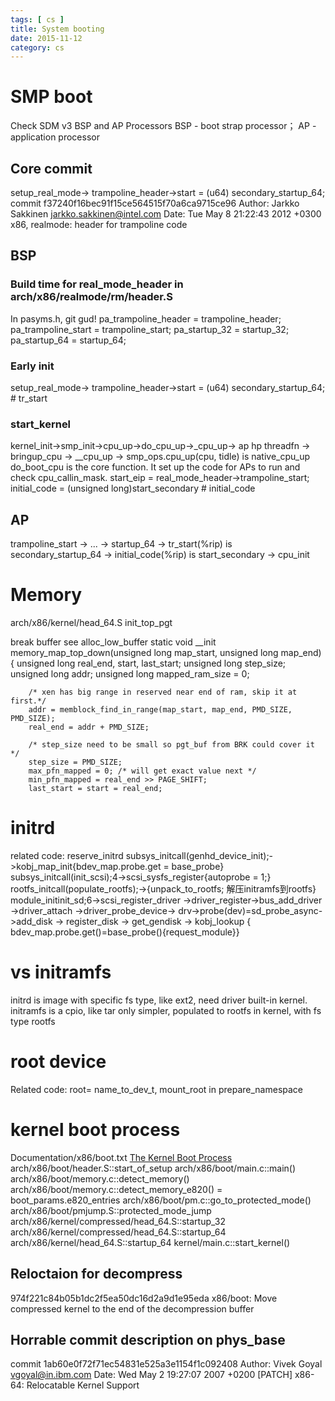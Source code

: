 ```yaml
---
tags: [ cs ] 
title: System booting
date: 2015-11-12
category: cs
---
```



# SMP boot
Check SDM v3 BSP and AP Processors
BSP - boot strap processor； AP - application processor
## Core commit
setup_real_mode-> trampoline_header->start = (u64) secondary_startup_64;
commit f37240f16bec91f15ce564515f70a6ca9715ce96
Author: Jarkko Sakkinen <jarkko.sakkinen@intel.com>
Date:   Tue May 8 21:22:43 2012 +0300
    x86, realmode: header for trampoline code
## BSP
### Build time for real_mode_header in arch/x86/realmode/rm/header.S
In pasyms.h, git gud!
pa_trampoline_header = trampoline_header;
pa_trampoline_start = trampoline_start;
pa_startup_32 = startup_32;
pa_startup_64 = startup_64;
### Early init
setup_real_mode-> trampoline_header->start = (u64) secondary_startup_64;  # tr_start
### start_kernel
kernel_init->smp_init->cpu_up->do_cpu_up->_cpu_up->
ap hp threadfn -> bringup_cpu -> __cpu_up -> smp_ops.cpu_up(cpu, tidle) is native_cpu_up
        do_boot_cpu is the core function. It set up the code for APs to run and check cpu_callin_mask.
        start_eip = real_mode_header->trampoline_start;
        initial_code = (unsigned long)start_secondary                   # initial_code
## AP
trampoline_start -> ... -> startup_64 -> tr_start(%rip) is secondary_startup_64 -> initial_code(%rip) is start_secondary
-> cpu_init

# Memory
arch/x86/kernel/head_64.S init_top_pgt

break buffer see alloc_low_buffer
static void __init memory_map_top_down(unsigned long map_start,
                                       unsigned long map_end)
{
        unsigned long real_end, start, last_start;
        unsigned long step_size;
        unsigned long addr;
        unsigned long mapped_ram_size = 0; 

        /* xen has big range in reserved near end of ram, skip it at first.*/
        addr = memblock_find_in_range(map_start, map_end, PMD_SIZE, PMD_SIZE);
        real_end = addr + PMD_SIZE;

        /* step_size need to be small so pgt_buf from BRK could cover it */
        step_size = PMD_SIZE;
        max_pfn_mapped = 0; /* will get exact value next */
        min_pfn_mapped = real_end >> PAGE_SHIFT;
        last_start = start = real_end;



# initrd
related code:
reserve_initrd
subsys_initcall(genhd_device_init);->kobj_map_init{bdev_map.probe.get = base_probe}
subsys_initcall(init_scsi);4->scsi_sysfs_register{autoprobe = 1;} 
rootfs_initcall(populate_rootfs);->{unpack_to_rootfs; 解压initramfs到rootfs}
module_initinit_sd;6->scsi_register_driver ->driver_register->bus_add_driver ->driver_attach ->driver_probe_device-> drv->probe(dev)=sd_probe_async->add_disk -> register_disk -> get_gendisk -> kobj_lookup { bdev_map.probe.get()=base_probe(){request_module}}
# vs initramfs
initrd is image with specific fs type, like ext2, need driver built-in kernel.
initramfs is a cpio, like tar only simpler, populated to rootfs in kernel, with fs type rootfs

# root device

Related code:
root= name_to_dev_t, mount_root in prepare_namespace

# kernel boot process
Documentation/x86/boot.txt
[The Kernel Boot Process](https://manybutfinite.com/post/kernel-boot-process/)
arch/x86/boot/header.S::start_of_setup
arch/x86/boot/main.c::main()
	arch/x86/boot/memory.c::detect_memory()
	arch/x86/boot/memory.c::detect_memory_e820() = boot_params.e820_entries
	arch/x86/boot/pm.c::go_to_protected_mode()
arch/x86/boot/pmjump.S::protected_mode_jump
arch/x86/kernel/compressed/head_64.S::startup_32
arch/x86/kernel/compressed/head_64.S::startup_64
arch/x86/kernel/head_64.S::startup_64
kernel/main.c::start_kernel()
## Reloctaion for decompress
974f221c84b05b1dc2f5ea50dc16d2a9d1e95eda
x86/boot: Move compressed kernel to the end of the decompression buffer
## Horrable commit description on phys_base
commit 1ab60e0f72f71ec54831e525a3e1154f1c092408
Author: Vivek Goyal <vgoyal@in.ibm.com>
Date:   Wed May 2 19:27:07 2007 +0200
    [PATCH] x86-64: Relocatable Kernel Support
